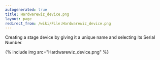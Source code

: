 ```yaml
---
autogenerated: true
title: Hardwarewiz_device.png
layout: page
redirect_from: /wiki/File:Hardwarewiz_device.png
---
```


Creating a stage device by giving it a unique name and selecting its
Serial Number.

{% include img src="Hardwarewiz_device.png" %}

